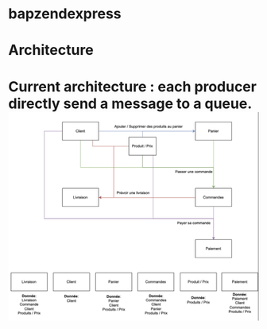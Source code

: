 # bapzendexpress


<h1>Architecture<h1>
Current architecture : each producer directly send a message to a queue.

<img src="gateway/architecture_model.png" />